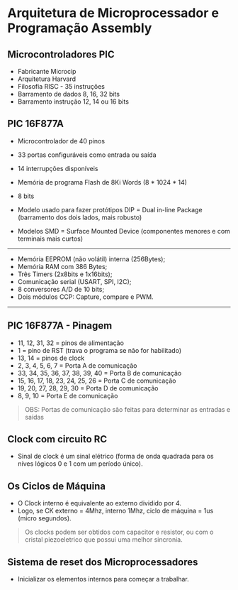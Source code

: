 # Arquitetura de Microprocessador e Programação Assembly

## Microcontroladores PIC
- Fabricante Microcip
- Arquitetura Harvard
- Filosofia RISC - 35 instruções
- Barramento de dados 8, 16, 32 bits
- Barramento instrução 12, 14 ou 16 bits

## PIC 16F877A
- Microcontrolador de 40 pinos
- 33 portas configuráveis como entrada ou saída
- 14 interrupções disponíveis
- Memória de programa Flash de 8Ki Words (8 * 1024 * 14)
- 8 bits

- Modelo usado para fazer protótipos DIP = Dual in-line Package (barramento dos dois lados, mais robusto)

- Modelos SMD = Surface Mounted Device (componentes menores e com terminais mais curtos)

---

- Memória EEPROM (não volátil) interna (256Bytes); <!-- Para gravar constantes -->
- Memória RAM com 386 Bytes; <!-- SRAM (Static) baseada em flip-flops-->
- Três Timers (2x8bits e 1x16bits);
- Comunicação serial (USART, SPI, I2C);
- 8 conversores A/D de 10 bits;
- Dois módulos CCP: Capture, compare e PWM.

---

## PIC 16F877A - Pinagem

- 11, 12, 31, 32 = pinos de alimentação
- 1 = pino de RST (trava o programa se não for habilitado)
- 13, 14 = pinos de clock
- 2, 3, 4, 5, 6, 7 = Porta A de comunicação
- 33, 34, 35, 36, 37, 38, 39, 40 = Porta B de comunicação
- 15, 16, 17, 18, 23, 24, 25, 26 = Porta C de comunicação
- 19, 20, 27, 28, 29, 30 = Porta D de comunicação
- 8, 9, 10 = Porta E de comunicação

> OBS: Portas de comunicação são feitas para determinar as entradas e saídas

## Clock com circuito RC

- Sinal de clock é um sinal elétrico (forma de onda quadrada para os níves lógicos 0 e 1 com um período único). <!--Tempo mínimo para executar uma instrução mais básica do microprocessador ou microcontrolador (NOP)-->

## Os Ciclos de Máquina
- O Clock interno é equivalente ao externo dividido por 4.
- Logo, se CK externo = 4Mhz, interno 1Mhz, ciclo de máquina = 1us (micro segundos).

> Os clocks podem ser obtidos com capacitor e resistor, ou com o cristal piezoeletrico que possui uma melhor sincronia.

## Sistema de reset dos Microprocessadores
- Inicializar os elementos internos para começar a trabalhar.